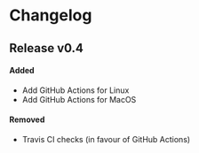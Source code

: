 # Changelog


## Release v0.4

#### Added
- Add GitHub Actions for Linux
- Add GitHub Actions for MacOS

#### Removed
- Travis CI checks (in favour of GitHub Actions)
